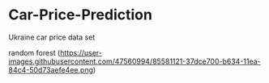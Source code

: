 # Car-Price-Prediction
Ukraine car price data set

random forest (https://user-images.githubusercontent.com/47560994/85581121-37dce700-b634-11ea-84c4-50d73aefe4ee.png)
